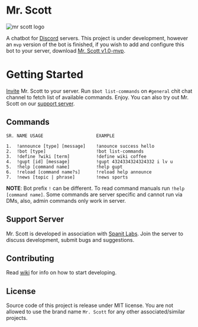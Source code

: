 # Mr. Scott

![mr scott logo](https://i.imgur.com/XfNjSIX.png)

A chatbot for [Discord](https://discordapp.com) servers. This project is under development, however an `mvp` version of the bot is finished, if you wish to add and configure this bot to your server, download [Mr. Scott v1.0-mvp](https://github.com/ap4gh/mr_scott/releases/tag/v1.0-mvp).

# Getting Started

[Invite](https://ap4gh.github.io/mr_scott/) Mr. Scott to your server. Run `$bot list-commands` on `#general` chit chat channel to fetch list of available commands. Enjoy. You can also try out Mr. Scott on our [support server](https://discord.gg/XnjpKkM).

## Commands

```
SR. NAME USAGE                    EXAMPLE

1.  !announce [type] [message]    !anounce success hello
2.  !bot [type]                   !bot list-commands
3.  !define ?wiki [term]          !define wiki coffee
4.  !gupt [id] [message]          !gupt 4324334324324332 i lv u
5.  !help [command name]          !help gupt
6.  !reload [command name?s]      !reload help announce
7.  !news [topic | phrase]        !news sports
```

**NOTE**: Bot prefix `!` can be different. To read command manuals run `!help [command name]`. Some commands are server specific and cannot run via DMs, also, admin commands only work in server.

## Support Server

Mr. Scott is developed in association with [Spanit Labs](https://discord.gg/XnjpKkM). Join the server to discuss development, submit bugs and suggestions.

## Contributing

Read [wiki](https://github.com/ap4gh/mr_scott/wiki) for info on how to start developing.

## License

Source code of this project is release under MIT license. You are not allowed to use the brand name `Mr. Scott` for any other associated/similar projects.
